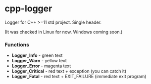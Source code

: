 # cpp-logger

Logger for C++ >=11 std project. Single header.

(It was checked in Linux for now. Windows coming soon.)

### Functions

* **Logger_Info** - green text
* **Logger_Warn** - yellow text
* **Logger_Error** - magenta text
* **Logger_Critical** - red text + exception (you can catch it)
* **Logger_Fatal** - red text + EXIT_FAILURE (immediate exit program)